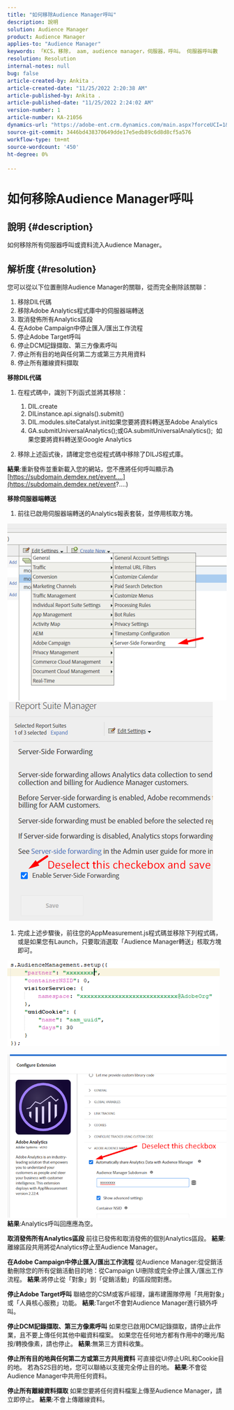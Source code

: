 ```yaml
---
title: "如何移除Audience Manager呼叫"
description: 說明
solution: Audience Manager
product: Audience Manager
applies-to: "Audience Manager"
keywords: 「KCS，移除， aam, audience manager，伺服器，呼叫。 伺服器呼叫數
resolution: Resolution
internal-notes: null
bug: false
article-created-by: Ankita .
article-created-date: "11/25/2022 2:20:38 AM"
article-published-by: Ankita .
article-published-date: "11/25/2022 2:24:02 AM"
version-number: 1
article-number: KA-21056
dynamics-url: "https://adobe-ent.crm.dynamics.com/main.aspx?forceUCI=1&pagetype=entityrecord&etn=knowledgearticle&id=a6cfc2bc-676c-ed11-9562-6045bd006239"
source-git-commit: 3446bd438370649dde17e5edb89c6d8d8cf5a576
workflow-type: tm+mt
source-wordcount: '450'
ht-degree: 0%

---
```


# 如何移除Audience Manager呼叫

## 說明 {#description}

如何移除所有伺服器呼叫或資料流入Audience Manager。

## 解析度 {#resolution}


您可以從以下位置刪除Audience Manager的關聯，從而完全刪除該關聯：

1. 移除DIL代碼
2. 移除Adobe Analytics程式庫中的伺服器端轉送
3. 取消發佈所有Analytics區段
4. 在Adobe Campaign中停止匯入/匯出工作流程
5. 停止Adobe Target呼叫
6. 停止DCM記錄擷取、第三方像素呼叫
7. 停止所有目的地與任何第二方或第三方共用資料
8. 停止所有離線資料擷取


<b>移除DIL代碼</b>

1. 在程式碼中，識別下列函式並將其移除：

   1. DIL.create
   2. DILinstance.api.signals().submit()
   3. DIL.modules.siteCatalyst.init如果您要將資料轉送至Adobe Analytics
   4. GA.submitUniversalAnalytics();或GA.submitUniversalAnalytics();  如果您要將資料轉送至Google Analytics
2. 移除上述函式後，請確定您也從程式碼中移除了DILJS程式庫。


<b>結果</b>:重新發佈並重新載入您的網站，您不應將任何呼叫顯示為 [https://subdomain.demdex.net/event....](https://subdomain.demdex.net/event?....)

<b>移除伺服器端轉送</b>

1. 前往已啟用伺服器端轉送的Analytics報表套裝，並停用核取方塊。


![](assets/8a6b5fd5-676c-ed11-9562-6045bd006239.png) ![](assets/8d6b5fd5-676c-ed11-9562-6045bd006239.png)

1. 完成上述步驟後，前往您的AppMeasurement.js程式碼並移除下列程式碼，或是如果您有Launch，只要取消選取「Audience Manager轉送」核取方塊即可。


![](assets/8c6b5fd5-676c-ed11-9562-6045bd006239.png)             ![](assets/8b6b5fd5-676c-ed11-9562-6045bd006239.png)
<b>結果</b>:Analytics呼叫回應應為空。

<b>取消發佈所有Analytics區段</b>
前往已發佈和取消發佈的個別Analytics區段。
<b>結果</b>:離線區段共用將從Analytics停止至Audience Manager。

<b>在Adobe Campaign中停止匯入/匯出工作流程</b>
從Audience Manager:從促銷活動刪除您的所有促銷活動目的地：從Campaign UI刪除或完全停止匯入/匯出工作流程。
<b>結果</b>:將停止從「對象」到「促銷活動」的區段間對應。

<b>停止Adobe Target呼叫</b>
聯絡您的CSM或客戶經理，讓布建團隊停用「共用對象」或「人員核心服務」功能。
<b>結果</b>:Target不會對Audience Manager進行額外呼叫。

<b>停止DCM記錄擷取、第三方像素呼叫</b>
如果您已啟用DCM記錄擷取，請停止此作業，且不要上傳任何其他中繼資料檔案。
如果您在任何地方都有作用中的曝光/點按/轉換像素，請也停止。
<b>結果</b>:無第三方資料收集。

<b>停止所有目的地與任何第二方或第三方共用資料</b>
可直接從UI停止URL和Cookie目的地。
若為S2S目的地，您可以聯絡以支援完全停止目的地。
<b>結果</b>:不會從Audience Manager中共用任何資料。

<b>停止所有離線資料擷取</b>
如果您要將任何資料檔案上傳至Audience Manager，請立即停止。
<b>結果</b>:不會上傳離線資料。
